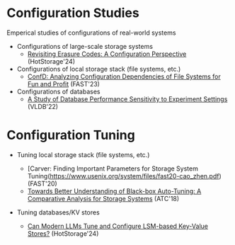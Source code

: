 # Configuration Studies  
Emperical studies of configurations of real-world systems

- Configurations of large-scale storage systems
    - [Revisiting Erasure Codes: A Configuration Perspective](https://dl.acm.org/doi/10.1145/3655038.3665951) (HotStorage'24)
- Configurations of local storage stack (file systems, etc.)
    - [ConfD: Analyzing Configuration Dependencies of File Systems for Fun and Profit](https://www.usenix.org/system/files/fast23-mahmud.pdf) (FAST'23)
- Configurations of databases
    - [A Study of Database Performance Sensitivity to Experiment Settings](https://www.vldb.org/pvldb/vol15/p1439-wang.pdf) (VLDB'22)

# Configuration Tuning  

- Tuning local storage stack (file systems, etc.)
    - [Carver: Finding Important Parameters for Storage System Tuning(https://www.usenix.org/system/files/fast20-cao_zhen.pdf) (FAST'20)
    - [Towards Better Understanding of Black-box Auto-Tuning: A Comparative Analysis for Storage Systems](https://www.usenix.org/system/files/conference/atc18/atc18-cao.pdf) (ATC'18)
 
- Tuning databases/KV stores 
    - [Can Modern LLMs Tune and Configure LSM-based Key-Value Stores?](https://dl.acm.org/doi/pdf/10.1145/3655038.3665954) (HotStorage'24)


